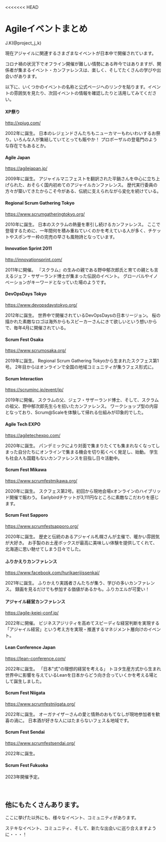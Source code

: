 <<<<<<< HEAD
# Agileイベントまとめ

<div class="flushright">J.K(@project_j_k)</div>

現在アジャイルに関連するさまざまなイベントが日本中で開催されています。

コロナ禍の状況下でオフライン開催が難しい情勢にある昨今ではありますが、関係者が集まるイベント・カンファレンスは、楽しく、そしてたくさんの学びや出会いがあります。

以下に、いくつかのイベントの名称と公式ページへのリンクを貼ります。イベントの雰囲気を見たり、次回イベントの情報を確認したりと活用してみてください。

#### XP祭り
http://xpjug.com/

2002年に誕生。
日本のレジェンドさんたちもニューカマーもわいわいするお祭り。いろんな人が集結していてとっても賑やか！
プロポーザルの登竜門のような存在でもあるとか。

#### Agile Japan
https://agilejapan.jp/

2009年に誕生。
アジャイルマニフェストを翻訳された平鍋さんを中心に立ち上げられた、おそらく国内初めてのアジャイルカンファレンス。
歴代実行委員の方々が築いてきたからこそ今がある、伝統に支えられながら変化を続けている。

#### Regional Scrum Gathering Tokyo
https://www.scrumgatheringtokyo.org/

2010年に誕生。
日本のスクラムの熱量を牽引し続けるカンファレンス。
ここで登壇するために、一年間何を積み重ねていくのかを考えている人が多く、チケットやスポンサー枠の完売の早さも風物詩となっています。

#### Innovation Sprint 2011
http://innovationsprint.com/

2011年に開催。
『スクラム』の生みの親である野中郁次郎氏と育ての親とも言えるジェフ・サザーランド博士が集まった伝説のイベント。
グローバルやイノベーションがキーワードとなっていた場のようです。

#### DevOpsDays Tokyo
https://www.devopsdaystokyo.org/

2012年に誕生。
世界中で開催されているDevOpsDaysの日本リージョン。
桜の描かれた素敵なロゴは海外からもスピーカーさんにきて欲しいという想いからで、毎年4月に開催されている。

#### Scrum Fest Osaka
https://www.scrumosaka.org/

2019年に誕生。
Regional Scrum Gathering Tokyoから生まれたスクフェス第1号。
2年目からはオンラインで全国の地域コミュニティが集うフェス形式に。

#### Scrum Interaction
https://scruminc.jp/event/jp/

2019年に開催。
スクラムの父、ジェフ・サザーランド博士、そして、スクラムの祖父、野中郁次郎先生らを招いたカンファレンス。
ワークショップ型の内容となっており、Scrum@Scaleを体験して帰れる仕組みが印象的でした。

#### Agile Tech EXPO
https://agiletechexpo.com/

2020年に誕生。
パンデミックにより対面で集まりたくても集まれなくなってしまった自分たちにオンラインで集まる機会を切り拓くべく発足し、始動。
学生も社会人も国籍もないカンファレンスを目指し日々活動中。

#### Scrum Fest Mikawa
https://www.scrumfestmikawa.org/

2020年に誕生。
スクフェス第2号。初回から現地会場xオンラインのハイブリッド開催で賑わう。
Earlybirdチケットが3,111円なところに素敵なこだわりを感じます。

#### Scrum Fest Sapporo
https://www.scrumfestsapporo.org/

2020年に誕生。
歴史と伝統のあるアジャイル札幌さんが主催で、暖かい雰囲気が大好き。
お手製のお土産ボックスが最高に美味しい体験を提供してくれて、北海道に思い馳せてしまう日々でした。

#### ふりかえりカンファレンス
https://www.facebook.com/hurikaerijissenkai/

2021年に誕生。
ふりかえり実践者さんたちが集う、学びの多いカンファレンス。
録画を見るだけでも参加する価値があるかも。ふりカエルが可愛い！

#### アジャイル経営カンファレンス
https://agile-keiei-conf.jp/

2022年に開催。
ビジネスアジリティを高めてスピーディな経営判断を実現する「アジャイル経営」という考え方を実現・推進するマネジメント層向けのイベント。

#### Lean Conference Japan
https://lean-conference.com/

2022年に誕生。
「日本"式"の理想的経営を考える」
トヨタ生産方式から生まれ世界中に影響を与えているLeanを日本からどう向き合っていくかを考える場として誕生しました。

#### Scrum Fest Niigata
https://www.scrumfestniigata.org/

2022年に誕生。
オーガナイザーさんの愛と情熱のおもてなしが現地参加者を歓喜の渦に。
日本酒が好きな人にはたまらないフェス＆地域です。

#### Scrum Fest Sendai
https://www.scrumfestsendai.org/

2022年に誕生。

#### Scrum Fest Fukuoka
2023年開催予定。

　
## 他にもたくさんあります。

ここに挙げた以外にも、様々なイベント、コミュニティがあります。

ステキなイベント、コミュニティ、そして、新たな出会いに巡り合えますように・・・！

